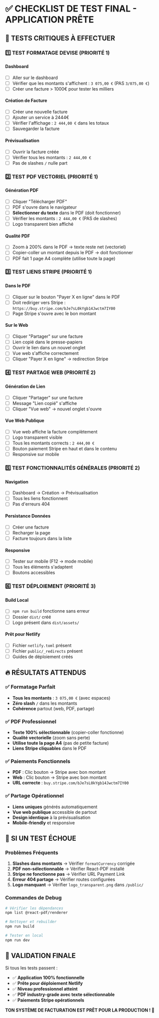 # ✅ CHECKLIST DE TEST FINAL - APPLICATION PRÊTE

## 🎯 **TESTS CRITIQUES À EFFECTUER**

### 1️⃣ **TEST FORMATAGE DEVISE (PRIORITÉ 1)**

#### **Dashboard**
- [ ] Aller sur le dashboard
- [ ] Vérifier que les montants s'affichent : `3 075,00 €` (PAS `3/075,00 €`)
- [ ] Créer une facture > 1000€ pour tester les milliers

#### **Création de Facture**
- [ ] Créer une nouvelle facture
- [ ] Ajouter un service à 2444€
- [ ] Vérifier l'affichage : `2 444,00 €` dans les totaux
- [ ] Sauvegarder la facture

#### **Prévisualisation**
- [ ] Ouvrir la facture créée
- [ ] Vérifier tous les montants : `2 444,00 €`
- [ ] Pas de slashes `/` nulle part

### 2️⃣ **TEST PDF VECTORIEL (PRIORITÉ 1)**

#### **Génération PDF**
- [ ] Cliquer "Télécharger PDF"
- [ ] PDF s'ouvre dans le navigateur
- [ ] **Sélectionner du texte** dans le PDF (doit fonctionner)
- [ ] Vérifier les montants : `2 444,00 €` (PAS de slashes)
- [ ] Logo transparent bien affiché

#### **Qualité PDF**
- [ ] Zoom à 200% dans le PDF → texte reste net (vectoriel)
- [ ] Copier-coller un montant depuis le PDF → doit fonctionner
- [ ] PDF fait 1 page A4 complète (utilise toute la page)

### 3️⃣ **TEST LIENS STRIPE (PRIORITÉ 1)**

#### **Dans le PDF**
- [ ] Cliquer sur le bouton "Payer X en ligne" dans le PDF
- [ ] Doit rediriger vers Stripe : `https://buy.stripe.com/bJe7sL0kYgb14Jwctm7IY00`
- [ ] Page Stripe s'ouvre avec le bon montant

#### **Sur le Web**
- [ ] Cliquer "Partager" sur une facture
- [ ] Lien copié dans le presse-papiers
- [ ] Ouvrir le lien dans un nouvel onglet
- [ ] Vue web s'affiche correctement
- [ ] Cliquer "Payer X en ligne" → redirection Stripe

### 4️⃣ **TEST PARTAGE WEB (PRIORITÉ 2)**

#### **Génération de Lien**
- [ ] Cliquer "Partager" sur une facture
- [ ] Message "Lien copié" s'affiche
- [ ] Cliquer "Vue web" → nouvel onglet s'ouvre

#### **Vue Web Publique**
- [ ] Vue web affiche la facture complètement
- [ ] Logo transparent visible
- [ ] Tous les montants corrects : `2 444,00 €`
- [ ] Bouton paiement Stripe en haut et dans le contenu
- [ ] Responsive sur mobile

### 5️⃣ **TEST FONCTIONNALITÉS GÉNÉRALES (PRIORITÉ 2)**

#### **Navigation**
- [ ] Dashboard → Création → Prévisualisation
- [ ] Tous les liens fonctionnent
- [ ] Pas d'erreurs 404

#### **Persistance Données**
- [ ] Créer une facture
- [ ] Recharger la page
- [ ] Facture toujours dans la liste

#### **Responsive**
- [ ] Tester sur mobile (F12 → mode mobile)
- [ ] Tous les éléments s'adaptent
- [ ] Boutons accessibles

### 6️⃣ **TEST DÉPLOIEMENT (PRIORITÉ 3)**

#### **Build Local**
- [ ] `npm run build` fonctionne sans erreur
- [ ] Dossier `dist/` créé
- [ ] Logo présent dans `dist/assets/`

#### **Prêt pour Netlify**
- [ ] Fichier `netlify.toml` présent
- [ ] Fichier `public/_redirects` présent
- [ ] Guides de déploiement créés

## 🔥 **RÉSULTATS ATTENDUS**

### ✅ **Formatage Parfait**
- **Tous les montants** : `3 075,00 €` (avec espaces)
- **Zéro slash** `/` dans les montants
- **Cohérence** partout (web, PDF, partage)

### ✅ **PDF Professionnel**
- **Texte 100% sélectionnable** (copier-coller fonctionne)
- **Qualité vectorielle** (zoom sans perte)
- **Utilise toute la page A4** (pas de petite facture)
- **Liens Stripe cliquables** dans le PDF

### ✅ **Paiements Fonctionnels**
- **PDF** : Clic bouton → Stripe avec bon montant
- **Web** : Clic bouton → Stripe avec bon montant
- **URL correcte** : `buy.stripe.com/bJe7sL0kYgb14Jwctm7IY00`

### ✅ **Partage Opérationnel**
- **Liens uniques** générés automatiquement
- **Vue web publique** accessible de partout
- **Design identique** à la prévisualisation
- **Mobile-friendly** et responsive

## 🚨 **SI UN TEST ÉCHOUE**

### **Problèmes Fréquents**
1. **Slashes dans montants** → Vérifier `formatCurrency` corrigée
2. **PDF non-sélectionnable** → Vérifier React-PDF installé
3. **Stripe ne fonctionne pas** → Vérifier URL Payment Link
4. **Erreur 404 partage** → Vérifier routes configurées
5. **Logo manquant** → Vérifier `logo_transparent.png` dans `/public/`

### **Commandes de Debug**
```bash
# Vérifier les dépendances
npm list @react-pdf/renderer

# Nettoyer et rebuilder
npm run build

# Tester en local
npm run dev
```

## 🎉 **VALIDATION FINALE**

Si tous les tests passent :
- ✅ **Application 100% fonctionnelle**
- ✅ **Prête pour déploiement Netlify**  
- ✅ **Niveau professionnel atteint**
- ✅ **PDF industry-grade avec texte sélectionnable**
- ✅ **Paiements Stripe opérationnels**

**TON SYSTÈME DE FACTURATION EST PRÊT POUR LA PRODUCTION ! 🚀** 